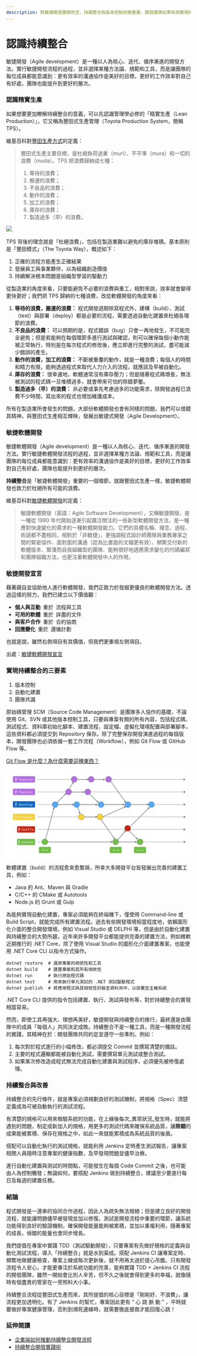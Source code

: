 ```yaml
---
description: 對敏捷開發團隊而言，持續整合與版本控制同樣重要，開發團隊如果有效實現持續整合，會比沒有使用它的團隊，更快交付出正確的軟體實作。
---
```


# 認識持續整合

敏捷開發（Agile development）是一種以人為核心、迭代、循序漸進的開發方法。實行敏捷開發流程的過程，並非選擇某種方法論、規範和工具，而是讓團隊的每位成員都能意識到：更有效率的溝通協作是美好的目標，更好的工作效率對自己有好處，團隊也能提升到更好的層次。

### 認識精實生產

如果想要更加瞭解持續整合的意義，可以先認識管理學必修的「精實生產（Lean Production）」，它又稱為豐田式生產管理（Toyota Production System，簡稱 TPS）。

維基百科對[豐田生產方式](http://zh.wikipedia.org/wiki/%E8%B1%90%E7%94%B0%E7%94%9F%E7%94%A2%E6%96%B9%E5%BC%8F)的定義：

> 豐田式生產主要目標，是杜絕負荷過重（muri）、不平準（mura）和一切的浪費（muda）。TPS 把浪費歸納成七種：
>
> 1. 等待的浪費；
> 2. 搬運的浪費；
> 3. 不良品的浪費；
> 4. 動作的浪費；
> 5. 加工的浪費；
> 6. 庫存的浪費；
> 7. 製造過多（早）的浪費。

![](https://github.com/agileworks-tw/tutorial/raw/ithome/jenkinsWithDocker/jenkins/basic/7_wastes.jpg)

TPS 背後的理念就是「杜絕浪費」，包括在製造業難以避免的庫存堆積。基本原則是「豐田模式」（The Toyota Way），概述如下：

1. 正確的流程方能產生正確結果
2. 發展員工與事業夥伴，以為組織創造價值
3. 持續解決根本問題是組織型學習的驅動力

從製造業的角度來看，只要能避免不必要的浪費與重工，相對來說，效率就會變得更快更好；我們把 TPS 歸納的七種浪費，改從軟體開發的角度來看：

1. **等待的浪費，搬運的浪費：** 程式開發週期除寫程式外，建構（build）、測試（test）與部署（deploy）都是必要的流程，需要透過自動化建置來杜絕各環節的浪費。
2. **不良品的浪費：** 可以預期的是，程式錯誤（bug）只會一再地發生，不可能完全避免；但是若能夠在每個環節多進行測試與確認，則可以確保每個小動作能被正常執行，特別是在每次程式的修改後，應立即進行完整的測試，盡可能減少錯誤的產生。
3. **動作的浪費，加工的浪費：** 不斷被重覆的動作，就是一種浪費；每個人的時間和精力有限，能夠透過程式來取代人力介入的流程，就應該及早被自動化。
4. **庫存的浪費：** 很幸運地，軟體通常沒有庫存壓力；但是隨著程式碼增長，無法被測試的程式碼一旦堆積過多，就會帶來可怕的除錯夢靨。
5. **製造過多（早）的浪費：** 非必要或事先考慮過多的功能需求，除開發過程已浪費不少時間，寫出來的程式也增加維護成本。

所有在製造業所會發生的問題，大部份軟體開發也會有同樣的問題，我們可以借鏡其精神，與豐田式生產相互輝映，發展出敏捷式開發（Agile Development）。

### 敏捷軟體開發

敏捷軟體開發（Agile development）是一種以人為核心、迭代、循序漸進的開發方法。實行敏捷軟體開發流程的過程，並非選擇某種方法論、規範和工具，而是讓團隊的每位成員都能意識到：更有效率的溝通協作是美好的目標，更好的工作效率對自己有好處，團隊也能提升到更好的層次。

**持續整合**是「敏捷軟體開發」重要的一個環節，就跟豐田式生產一樣，敏捷軟體開發也致力於杜絕所有可能的浪費。

維基百科對[敏捷軟體開發](http://zh.wikipedia.org/wiki/%E6%95%8F%E6%8D%B7%E8%BD%AF%E4%BB%B6%E5%BC%80%E5%8F%91)的定義：

> 敏捷軟體開發（英語：Agile Software Development），又稱敏捷開發，是一種從 1990 年代開始逐漸引起廣泛關注的一些新型軟體開發方法，是一種應對快速變化的需求的一種軟體開發能力。它們的具體名稱、理念、過程、術語都不盡相同，相對於「非敏捷」，更強調程式設計師團隊與業務專家之間的緊密協作、面對面的溝通（認為比書面的文檔更有效）、頻繁交付新的軟體版本、緊湊而自我組織型的團隊、能夠很好地適應需求變化的代碼編寫和團隊組織方法，也更注重軟體開發中人的作用。

### 敏捷開發宣言

藉著親自並協助他人進行軟體開發，我們正致力於發掘更優良的軟體開發方法。透過這樣的努力，我們已建立以下價值觀：

* **個人與互動** 重於 流程與工具
* **可用的軟體** 重於 詳盡的文件
* **與客戶合作** 重於 合約協商
* **回應變化** 重於 遵循計劃

也就是說，雖然右側項目有其價值，但我們更重視左側項目。

出處：[敏捷軟體開發宣言](http://agilemanifesto.org/iso/zhcht/manifesto.html)

### 實現持續整合的三要素

1. 版本控制
2. 自動化建置
3. 團隊共識

原始碼管理 SCM（Source Code Management）是團隊多人協作的基礎，不論使用 Git、SVN 或其他版本控制工具，只要與專案有關的所有內容，包括程式碼、測試程式、資料庫初始化腳本、建置流程、設定檔、虛擬化環境配置與部署腳本，這些資料都必須提交到 Repository 保存。除了完整保存開發演進過程的每個版本，開發團隊也必須依循一套工作流程（Workflow），例如 Git Flow 或 GitHub Flow 等。

[Git Flow 是什麼？為什麼需要這種東西？](https://gitbook.tw/chapters/gitflow/why-need-git-flow.html)

![Git Flow &#x5716;&#x7247;&#x51FA;&#x8655;&#xFF1A;&#x70BA;&#x4F60;&#x81EA;&#x5DF1;&#x5B78; Git](.gitbook/assets/image%20%2824%29.png)

軟體建置（build）的流程愈來愈繁瑣，所幸大多開發平台皆發展出完善的建置工具，例如：

* Java 的 Ant、Maven 與 Gradle
* C/C++ 的 CMake 或 Autotools
* Node.js 的 Grunt 或 Gulp

為能夠實現自動化建置，專案必須能夠在終端機下，僅使用 Command-line 或 Build Script，就能完成所有建置流程。過去有些開發環境相當程度地，依賴圖形化介面的整合開發環境，例如 Visual Studio 或 DELPHI 等，但是由於自動化建置與持續整合的大勢所趨，近年來許多開發平台都能提供完善的建置方法，例如微軟近期推行的 .NET Core，除了使用 Visual Studio 的圖形化介面建置專案，也能使用 .NET Core CLI 以指令方式操作。

```text
dotnet restore  # 還原專案的相依性和工具
dotnet build    # 建置專案和其所有相依性
dotnet run      # 執行原始程式碼
dotnet test     # 用來執行單元測試的 .NET 測試驅動程式
dotnet publish  # 將應用程式與其相依性封裝至資料夾中，以部署至主機系統
```

.NET Core CLI 提供的指令包括建置、執行、測試與發布等，對於持續整合的實現相當容易。

然而，即使工具再強大、理想再美好，敏捷開發與持續整合的推行，最終還是由團隊中的成員「每個人」共同決定成敗。持續整合不是一種工具，而是一種開發流程的實踐，其精神在於：開發團隊共同約定並遵守一些準則，例如：

1. 每次對於程式進行的小幅修改，都必須提交 Commit 並撰寫清楚的備註。
2. 主要的程式邏輯都能被自動化測試，需要撰寫單元測試或整合測試。
3. 如果某次修改造成程式無法完成自動化建置與測試程序，必須優先被修復處理。

### 持續整合與改善

持續整合的先行條件，就是專案必須規劃良好的測試機制，將規格（Spec）清楚定義成為可被自動執行的測試流程。

有清楚的規格可以用來檢驗系統的功能，在上線後每次_異常狀況_發生時，就能將遇到的問題，制定成新加入的規格，用更多的測試代碼來確保系統品質，讓**除錯**的成果能被累積、保存在規格之中，如此一來就能累積成為系統品質的後盾。

搭配可以自動化執行的測試規格，就能利用 Jenkins 定時產生測試報告，讓專案相關人員隨時注意專案的健康指數，及早發現問題並儘早治療。

進行自動化建置與測試的時間點，可能發生在每個 Code Commit 之後，也可能由人為控制觸發；無論如何，要搭配 Jenkins 做到持續整合，建議至少要進行每日及每週的建置任務。

### 結論

程式開發是一連串的協同合作過程，因此人為疏失無法根絕；但是建立良好的開發流程，就能讓問題儘早被發現並加以修復。測試是開發流程中重要的環節，讓系統功能得到良好的驗證機制，確保開發能量能夠被累積，並加以重複利用，隨著專案的成長，偵錯的能量也會同步增長。

我們提倡在專案中實踐 TDD（測試驅動開發），只要專案有先做好規格的定義與自動化測試流程，導入「持續整合」就是水到渠成。搭配 Jenkins CI 讓專案定時、頻繁地做健康檢查，專案上線或每次更新後，就不用再太過於提心吊膽。只有開發流程令人安心，才能更專注於系統功能的完善，能夠實踐 TDD + Jenkins CI 流程的開發團隊，雖然一開始會比別人辛苦，但不久之後就會得到更多的幸福，就像隨時有個盡責的管家在一旁照料大小事。

持續整合流程從豐田式生產而來，其所提倡的核心目標是「剛剛好、不浪費」，讓流程更加透明化。有了 Jenkins 的幫忙，專案因此更有 “ 心 跳 脈 動 ” ，平時就要做好專案健康管理，否則到瀕死邊緣時，就需要徹底搶救才能回復心跳！

### 延伸閱讀

* [企業端如何推動持續整合開發流程](http://www.ithome.com.tw/guest-post/98457)
* [持續整合開發實踐術](https://www.ithome.com.tw/article/94710)




